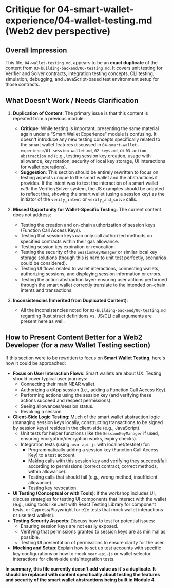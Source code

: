 # Critique for 04-smart-wallet-experience/04-wallet-testing.md (Web2 dev perspective)

## Overall Impression

This file, `04-wallet-testing.md`, appears to be an **exact duplicate** of the content from `03-building-backend/06-testing.md`. It covers unit testing for Verifier and Solver contracts, integration testing concepts, CLI testing, simulation, debugging, and JavaScript-based test environment setup for those contracts.

## What Doesn't Work / Needs Clarification

1.  **Duplication of Content**: The primary issue is that this content is repeated from a previous module.

    - **Critique**: While testing is important, presenting the same material again under a "Smart Wallet Experience" module is confusing. It doesn't introduce any new testing concepts specifically related to the smart wallet features discussed in `04-smart-wallet-experience/01-session-wallet.md`, `02-keys.md`, or `03-action-abstraction.md` (e.g., testing session key creation, usage with allowance, key rotation, security of local key storage, UI interactions for wallet operations).
    - **Suggestion**: This section should be entirely rewritten to focus on testing aspects unique to the smart wallet and the abstractions it provides. If the intent was to test the interaction of a smart wallet _with_ the Verifier/Solver system, the JS examples should be adapted to reflect that, showing the smart wallet (using a session key) as the initiator of the `verify_intent` or `verify_and_solve` calls.

2.  **Missed Opportunity for Wallet-Specific Testing**: The current content does not address:

    - Testing the creation and on-chain authorization of session keys (Function Call Access Keys).
    - Testing that session keys can only call authorized methods on specified contracts within their gas allowance.
    - Testing session key expiration or revocation.
    - Testing the security of the `SessionKeyManager` or similar local key storage solutions (though this is hard to unit test perfectly, scenarios could be considered).
    - Testing UI flows related to wallet interactions, connecting wallets, authorizing sessions, and displaying session information or errors.
    - Testing the action abstraction layer: ensuring user actions performed through the smart wallet correctly translate to the intended on-chain intents and transactions.

3.  **Inconsistencies (Inherited from Duplicated Content)**:
    - All the inconsistencies noted for `03-building-backend/06-testing.md` regarding Rust struct definitions vs. JS/CLI call arguments are present here as well.

## How to Present Content Better for a Web2 Developer (for a _new_ Wallet Testing section)

If this section were to be rewritten to focus on **Smart Wallet Testing**, here's how it could be approached:

- **Focus on User Interaction Flows**: Smart wallets are about UX. Testing should cover typical user journeys:
  - Connecting their main NEAR wallet.
  - Authorizing a dApp session (i.e., adding a Function Call Access Key).
  - Performing actions using the session key (and verifying these actions succeed and respect permissions).
  - Seeing allowances/session status.
  - Revoking a session.
- **Client-Side Logic Testing**: Much of the smart wallet abstraction logic (managing session keys locally, constructing transactions to be signed by session keys) resides in the client-side (e.g., JavaScript).
  - Unit tests for helper functions (like the `SessionKeyManager` if used, ensuring encryption/decryption works, expiry checks).
  - Integration tests (using `near-api-js` with localnet/testnet) for:
    - Programmatically adding a session key (Function Call Access Key) to a test account.
    - Making calls with this session key and verifying they succeed/fail according to permissions (correct contract, correct methods, within allowance).
    - Testing calls that should fail (e.g., wrong method, insufficient allowance).
    - Testing key revocation.
- **UI Testing (Conceptual or with Tools)**: If the workshop includes UI, discuss strategies for testing UI components that interact with the wallet (e.g., using tools like Jest with React Testing Library for component tests, or Cypress/Playwright for e2e tests that mock wallet interactions or use test wallets).
- **Testing Security Aspects**: Discuss how to test for potential issues:
  - Ensuring session keys are not easily exposed.
  - Verifying that permissions granted to session keys are as minimal as possible.
  - Testing UI presentation of permissions to ensure clarity for the user.
- **Mocking and Setup**: Explain how to set up test accounts with specific key configurations or how to mock `near-api-js` or wallet selector interactions for client-side unit/integration tests.

**In summary, this file currently doesn't add value as it's a duplicate. It should be replaced with content specifically about testing the features and security of the smart wallet abstractions being built in Module 4.**
